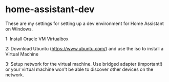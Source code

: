 # home-assistant-dev

These are my settings for setting up a dev environment for Home Assistant on Windows.

1: Install Oracle VM Virtualbox

2: Download Ubuntu (https://www.ubuntu.com/) and use the iso to install a Virtual Machine

3: Setup network for the virtual machine. Use bridged adapter (important!) or your virtual machine won't be able to discover other devices on the network.
